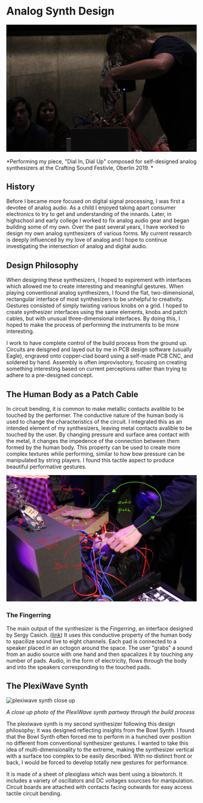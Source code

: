 # Analog Synth Design

![performance image](concert.JPG)

*Performing my piece, "Dial In, Dial Up" composed for self-designed analog synthesizers at the Crafting Sound Festivle, Oberlin 2019. *

## History

Before I became more focused on digital signal processing, I was first a devotee of analog audio. As a child I enjoyed taking apart consumer electronics to try to get and understanding of the innards. Later, in highschool and early college I worked to fix analog audio gear and began building some of my own. Over the past several years, I have worked to design my own analog synthesizers of various forms. My current research is deeply influenced by my love of analog and I hope to continue investigating the intersection of analog and digital audio. 

## Design Philosophy

When designing these synthesizers, I hoped to expirement with interfaces which allowed me to create interesting and meaningful gestures. When playing conventional analog synthesizers, I found the flat, two-dimensional, rectangular interface of most synthesizers to be unhelpful to creativity. Gestures consisted of simply twisting various knobs on a grid. I hoped to create synthesizer interfaces using the same elements, knobs and patch cables, but with unusual three-dimensional interfaces. By doing this, I hoped to make the process of performing the instruments to be more interesting. 

I work to have complete control of the build process from the ground up. Circuits are deisgned and layed out by me in PCB design software (usually Eagle), engraved onto copper-clad board using a self-made PCB CNC, and soldered by hand. Assembly is often improvisotory, focusing on creating something interesting based on current perceptions rather than trying to adhere to a pre-designed concept. 

## The Human Body as a Patch Cable

In circuit bending, it is common to make metallic contacts avalible to be touched by the performer. The conductive nature of the human body is used to change the characteristics of the circuit. I integrated this as an intended element of my synthesizers, leaving metal contacts avalible to be touched by the user. By changing pressure and surface area contact with the metal, it changes the impedence of the connection between them formed by the human body. This property can be used to create more complex textures while performing, similar to how bow pressure can be manipulated by string players. I found this tactile aspect to produce beautiful performative gestures. 

![audio flow diagram](performance-diagram-fix.JPG)

### The Fingerring

The main output of the synthesizer is the *Fingerring*, an interface designed by Sergy Casich. ([link](http://soundartist.ru/sa-projects/fingerring/)) It uses this conductive property of the human body to spacilize sound live to eight channels. Each pad is connected to a speaker placed in an octogon around the space. The user "grabs" a sound from an audio source with one hand and then spacalizes it by touching any number of pads. Audio, in the form of electricity, flows through the body and into the speakers corresponding to the touched pads. 

## The PlexiWave Synth

![plexiwave synth close up](plexiwave-closeup.jpg)

*A close up photo of the PlexiWave synth partway through the build process*

The plexiwave synth is my second synthesizer following this design philosophy; it was designed reflecting insights from the Bowl Synth. I found that the Bowl Synth often forced me to perform in a hunched over position no different from conventional synthesizer gestures. I wanted to take this idea of multi-dimensionality to the extreme, making the synthesizer vertical with a surface too complex to be easily described. With no distinct front or back, I would be forced to develop totally new gestures for performance.

It is made of a sheet of plexiglass which was bent using a blowtorch. It includes a variety of oscillators and DC voltages sourcses for manipulation. Circuit boards are attached with contacts facing outwards for easy access tactile circuit bending. 


